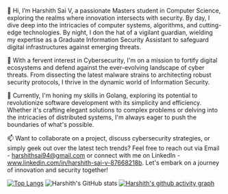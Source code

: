 👋 Hi, I’m Harshith Sai V, a passionate Masters student in Computer Science, exploring the realms where innovation intersects with security. By day, I dive deep into the intricacies of computer systems, algorithms, and cutting-edge technologies. By night, I don the hat of a vigilant guardian, wielding my expertise as a Graduate Information Security Assistant to safeguard digital infrastructures against emerging threats.

🔐 With a fervent interest in Cybersecurity, I'm on a mission to fortify digital ecosystems and defend against the ever-evolving landscape of cyber threats. From dissecting the latest malware strains to architecting robust security protocols, I thrive in the dynamic world of Information Security.

🌱 Currently, I'm honing my skills in Golang, exploring its potential to revolutionize software development with its simplicity and efficiency. Whether it's crafting elegant solutions to complex problems or delving into the intricacies of distributed systems, I'm always eager to push the boundaries of what's possible.

📫 Want to collaborate on a project, discuss cybersecurity strategies, or simply geek out over the latest tech trends? Feel free to reach out via Email - harshithsai94@gmail.com or connect with me on LinkedIn - www.linkedin.com/in/harshith-sai-v-87668218b. Let's embark on a journey of innovation and security together!

[![Top Langs](https://github-readme-stats.vercel.app/api/top-langs/?username=godfather2327&layout=donut)](https://github.com/anuraghazra/github-readme-stats)
![Harshith's GitHub stats](https://github-readme-stats.vercel.app/api?username=godfather2327&show_icons=true&theme=radical)
[![Harshith's github activity graph](https://github-readme-activity-graph.vercel.app/graph?username=godfather2327&theme=tokyo-night)](https://github.com/ashutosh00710/github-readme-activity-graph)


<!---
godfather2327/godfather2327 is a ✨ special ✨ repository because its `README.md` (this file) appears on your GitHub profile.
You can click the Preview link to take a look at your changes.
--->
